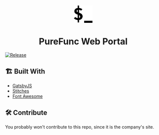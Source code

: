 <p align="center">
  <a href="https://purefunc.net">
    <img alt="PureFunc" src="./static/$_.svg" width="60" />
  </a>
</p>
<h1 align="center">
  PureFunc Web Portal
</h1>

[![Release](https://github.com/PureFuncInc/portal-web/actions/workflows/main.yml/badge.svg?branch=main)](https://github.com/PureFuncInc/portal-web/actions/workflows/main.yml)

## 🏗 Built With

- [GatsbyJS](https://gatsbyjs.com/)
- [Stitches](https://stitches.dev/)
- [Font Awesome](https://fontawesome.com/)

## 🛠 Contribute

You probably won't contribute to this repo, since it is the company's site.
